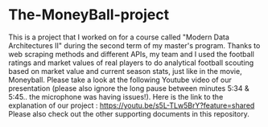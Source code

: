 # The-MoneyBall-project

This is a project that I worked on for a course called "Modern Data Architectures II" during the second term of my master's program. Thanks to web scraping methods and different APIs,
my team and I used the football ratings and market values of real players to do analytical football scouting based on market value and current season stats, just like in the movie, Moneyball. 
Please take a look at the following Youtube video of our presentation (please also ignore the long pause between minutes 5:34 & 5:45.. the microphone was having issues!). 
Here is the link to the explanation of our project : https://youtu.be/s5L-TLw5BrY?feature=shared
Please also check out the other supporting documents in this repository. 
